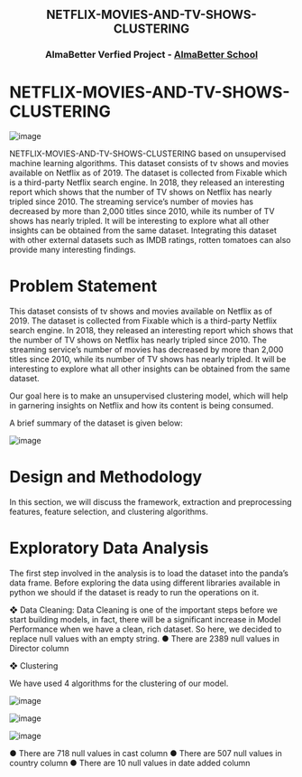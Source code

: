 <h2 align="center"> NETFLIX-MOVIES-AND-TV-SHOWS-CLUSTERING </h1>
<h3 align="center"> AlmaBetter Verfied Project - <a href="https://www.almabetter.com/"> AlmaBetter School </a> </h5>



# NETFLIX-MOVIES-AND-TV-SHOWS-CLUSTERING
![image](https://user-images.githubusercontent.com/18574968/204129095-a6b90c3b-8eb9-4555-825f-33dc7a9c7989.png)

NETFLIX-MOVIES-AND-TV-SHOWS-CLUSTERING 
based on unsupervised machine learning algorithms.
This dataset consists of tv shows and movies available on Netflix as of 2019. The dataset is collected from Fixable which is a third-party Netflix search engine. In 2018, they released an interesting report which shows that the number of TV shows on Netflix has nearly tripled since 2010. The streaming service’s number of movies has decreased by more than 2,000 titles since 2010, while its number of TV shows has nearly tripled. It will be interesting to explore what all other insights can be obtained from the same dataset. Integrating this dataset with other external datasets such as IMDB ratings, rotten tomatoes can also provide many interesting findings.

# Problem Statement

This dataset consists of tv shows and movies available on Netflix as of 2019. The dataset is collected from Fixable which is a third-party Netflix search engine.
In 2018, they released an interesting report which shows that the number of TV shows on Netflix has nearly tripled since 2010. The streaming service’s number of movies has decreased by more than 2,000 titles since 2010, while its number of TV shows has nearly tripled. It will be interesting to explore what all other insights can be obtained from the same dataset.

Our goal here is to make an unsupervised clustering model, which will help in garnering insights on Netflix and how its content is being consumed.

A brief summary of the dataset is given below:


![image](https://user-images.githubusercontent.com/18574968/204129141-102ca804-9ff2-458a-b1c8-4ac0d0380912.png)


# Design and Methodology
In this section, we will discuss the framework, extraction and preprocessing features, feature selection, and clustering algorithms.

# Exploratory Data Analysis
The first step involved in the analysis is to load the dataset into the panda’s data frame. Before exploring the data using different libraries available in python we should if the dataset is ready to run the operations on it.

❖	Data Cleaning: Data Cleaning is one of the important steps before we start building models, in fact, there will be a significant increase in Model Performance when we have a clean, rich dataset. So here, we decided to replace null values with an empty string.
●	There are 2389 null values in Director column

❖	Clustering

We have used 4 algorithms for the clustering of our model.

![image](https://user-images.githubusercontent.com/18574968/204129293-d4fae0d2-0d73-4546-ab39-b6452059ad13.png)





![image](https://user-images.githubusercontent.com/18574968/204129272-ef7d5952-9f37-476f-9c44-4223a7c4378c.png)

![image](https://user-images.githubusercontent.com/18574968/204129251-e14175b4-4fc1-4bb1-8b9f-6936aef5dc86.png)

●	There are 718 null values in cast column
●	There are 507 null values in country column
●	There are 10 null values in date added column

